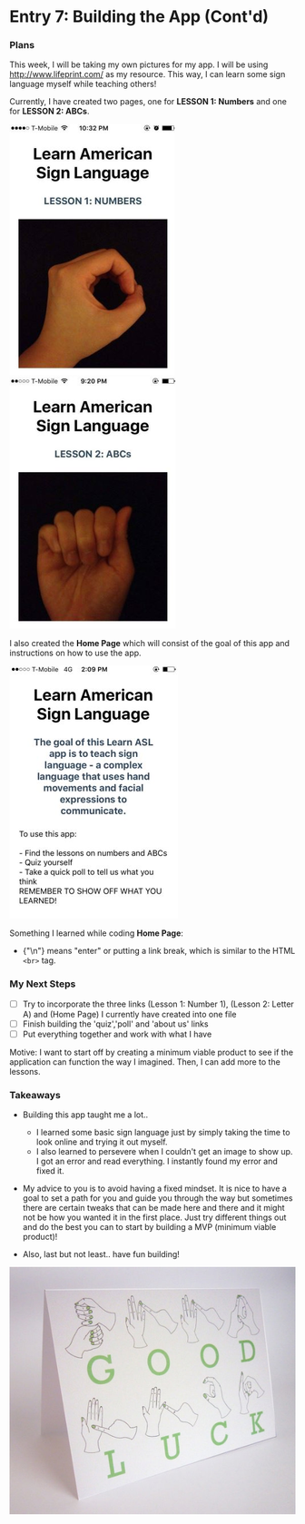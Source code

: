 # Entry 7: Building the App (Cont'd)
### Plans
This week, I will be taking my own pictures for my app. I will be using http://www.lifeprint.com/ as my resource. This way, I can learn some sign language myself while teaching others! 

Currently, I have created two pages, one for **LESSON 1: Numbers** and one for **LESSON 2: ABCs**. 

![number](/pictures/number.PNG) ![abc](/pictures/abc.PNG) 

I also created the **Home Page** which will consist of the goal of this app and instructions on how to use the app. 

![Homepage](/pictures/Homepage.PNG)

Something I learned while coding  **Home Page**: 
* {"\n"} means "enter" or putting a link break, which is similar to the HTML `<br>` tag. 
### My Next Steps 
- [ ] Try to incorporate the three links (Lesson 1: Number 1), (Lesson 2: Letter A) and (Home Page) I currently have created into one file
- [ ] Finish building the 'quiz','poll' and 'about us' links
- [ ] Put everything together and work with what I have 

Motive: I want to start off by creating a minimum viable product to see if the application can function the way I imagined. Then, I can add more to the lessons. 

### Takeaways
* Building this app taught me a lot.. 
    * I learned some basic sign language just by simply taking the time to look online and trying it out myself.  
    * I also learned to persevere when I couldn't get an image to show up. I got an error and read everything. I instantly found my error and fixed it. 
* My advice to you is to avoid having a fixed mindset. It is nice to have a goal to set a path for you and guide you through the way but sometimes there are certain tweaks that can be made here and there and it might not be how you wanted it in the first place. Just try different things out and do the best you can to start by building a MVP (minimum viable product)! 

* Also, last but not least.. have fun building! 

![goodluck](/pictures/goodluck.jpg) 